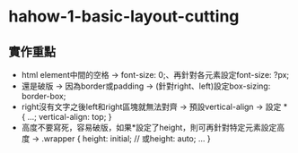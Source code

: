 # hahow-1-basic-layout-cutting

## 實作重點
- html element中間的空格 -> font-size: 0;、再針對各元素設定font-size: ?px;
- 還是破版 -> 因為border或padding -> (針對right、left)設定box-sizing: border-box;
- right沒有文字之後left和right區塊就無法對齊 -> 預設vertical-align -> 設定 * { ...; vertical-align: top; }
- 高度不要寫死，容易破版，如果*設定了height，則可再針對特定元素設定高度 -> .wrapper { height: initial; // 或height: auto; ... } 